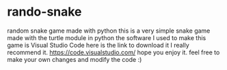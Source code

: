 # rando-snake
random snake game made with python
this is a very simple snake game made with the turtle module in python
the software I used to make this game is Visual Studio Code
here is the link to download it I really recommend it. https://code.visualstudio.com/
hope you enjoy it.
feel free to make your own changes and modify the code :)
